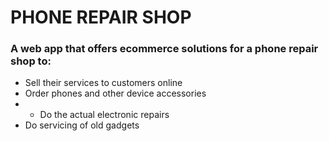 # PHONE REPAIR SHOP
### A web app that offers ecommerce solutions for a phone repair shop to:
* Sell their services to customers online
* Order phones and other device accessories
* * Do the actual electronic repairs
* Do servicing of old gadgets
